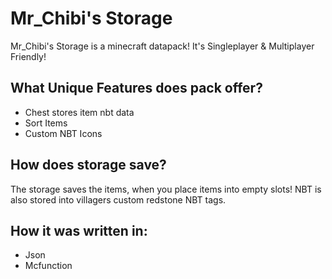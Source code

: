 <h1>Mr_Chibi's Storage</h1>
<p>Mr_Chibi's Storage is a minecraft datapack! It's Singleplayer & Multiplayer Friendly!</p>

<h2>What Unique Features does pack offer?</h2>
<ul>
  <li>Chest stores item nbt data</li>
  <li>Sort Items</li>
  <li>Custom NBT Icons</li>
</ul>

<h2>How does storage save?</h2>
<p>The storage saves the items, when you place items into empty slots! NBT is also stored into villagers custom redstone NBT tags.</p>

<h2>How it was written in:</h2>
<ul>
  <li>Json</li>
  <li>Mcfunction</li>
</ul>
